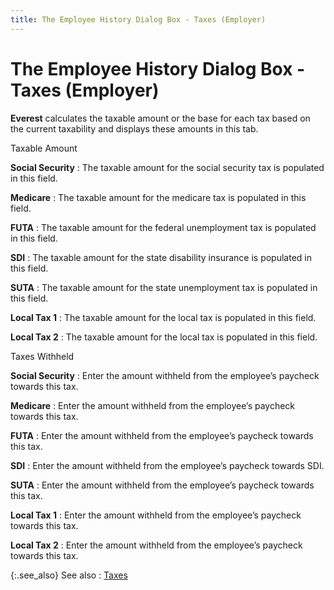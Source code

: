 ```yaml
---
title: The Employee History Dialog Box - Taxes (Employer)
---
```


# The Employee History Dialog Box - Taxes (Employer)


**Everest** calculates the taxable  amount or the base for each tax based on the current taxability and displays  these amounts in this tab.


Taxable Amount


**Social Security**
: The taxable amount for the social security tax is  populated in this field.


**Medicare**
: The taxable amount for the medicare tax is populated  in this field.


**FUTA**
: The taxable amount for the federal unemployment  tax is populated in this field.


**SDI**
: The taxable amount for the state disability insurance  is populated in this field.


**SUTA**
: The taxable amount for the state unemployment tax  is populated in this field.


**Local Tax 1**
: The taxable amount for the local tax is populated  in this field.


**Local Tax 2**
: The taxable amount for the local tax is populated  in this field.


Taxes Withheld


**Social Security**
: Enter the amount withheld from the employee’s paycheck  towards this tax.


**Medicare**
: Enter the amount withheld from the employee’s paycheck  towards this tax.


**FUTA**
: Enter the amount withheld from the employee’s paycheck  towards this tax.


**SDI**
: Enter the amount withheld from the employee’s paycheck  towards SDI.


**SUTA**
: Enter the amount withheld from the employee’s paycheck  towards this tax.


**Local Tax 1**
: Enter the amount withheld from the employee’s paycheck  towards this tax.


**Local Tax 2**
: Enter the amount withheld from the employee’s paycheck  towards this tax.


{:.see_also}
See also
: [Taxes]({{site.prl_baseurl}}/setup/employee-history/taxes.html)
